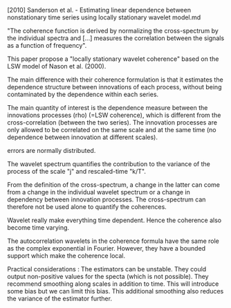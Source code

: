 [2010] Sanderson et al. - Estimating linear dependence between nonstationary time series using locally stationary wavelet model.md

"The coherence function is derived by normalizing the cross-spectrum by the individual spectra and [...] measures the correlation between the signals as a function of frequency".

This paper propose a "locally stationary wavelet coherence" based on the LSW model of Nason et al. (2000).

The main difference with their coherence formulation is that it estimates the dependence structure between innovations of each process, without being contaminated by the dependence within each series. 

The main quantity of interest is the dependence measure between the innovations processes (rho) (=LSW coherence), which is different from the cross-correlation (between the two series).
The innovation processes are only allowed to be correlated on the same scale and at the same time (no dependence between innovation at different scales).

errors are normally distributed.

The wavelet spectrum quantifies the contribution to the variance of the process of the scale "j" and rescaled-time "k/T".

From the definition of the cross-spectrum, a change in the latter can come from a change in the individual wavelet spectrum or a change in dependency between innovation processes. The cross-spectrum can therefore not be used alone to quantify the coherences. 

Wavelet really make everything time dependent. Hence the coherence also become time varying. 

The autocorrelation wavelets in the coherence formula have the same role as the complex exponential in Fourier. However, they have a bounded support which make the coherence local. 

Practical considerations : The estimators can be unstable. They could output non-positive values for the specta (which is not possible). 
They recommend smoothing along scales in addition to time. This will introduce some bias but we can limit this bias. This additional smoothing also reduces the variance of the estimator further. 
